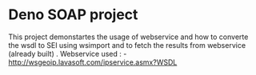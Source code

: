 # Deno SOAP project 
This project demonstartes the usage of webservice and how to converte the wsdl to SEI using wsimport and to fetch the results from webservice (already built) . 
Webservice used : - http://wsgeoip.lavasoft.com/ipservice.asmx?WSDL

